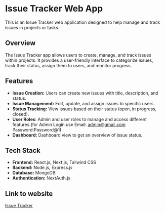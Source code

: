 # Issue Tracker Web App

This is an Issue Tracker web application designed to help manage and track issues in projects or tasks.

## Overview

The Issue Tracker app allows users to create, manage, and track issues within projects. It provides a user-friendly interface to categorize issues, track their status, assign them to users, and monitor progress.

## Features

- **Issue Creation:** Users can create new issues with title, description, and status.
- **Issue Management:** Edit, update, and assign issues to specific users.
- **Status Tracking:** View issues based on their status (open, in progress, closed).
- **User Roles:** Admin and user roles to manage and access different features.(for Admin Login use Email: admin@gmail.com Password:Password@1)
- **Dashboard:** Dashboard view to get an overview of issue status.

## Tech Stack

- **Frontend:** React.js, Next.js, Tailwind CSS
- **Backend:** Node.js, Express.js
- **Database:** MongoDB
- **Authentication:** NextAuth.js

## Link to website

[Issue Tracker](https://myissue-tracker.vercel.app/ "Issue Tracker")


